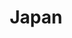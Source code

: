---
title: "Japan"
introtext: "Konnichiwa! Japan, het land van geisha's, Harajuku, Sumo worstelen en natuurlijk sushi! Het is een land in het uiterste oosten van Azië en wordt gevormd door bijna 7.000 eilanden in de Grote Oceaan. Er is een scherp contrast tussen de eeuwenoude cultuur met rijke tradities in Kyoto en de moderne steden zoals Tokyo met de hippe wijk Harajuku waar de wondere wereld van manga en anime te ontdekken is. Geniet van de idyllische natuur met als hoogtepunt de vulkaan Mount Fuji en de rijk versierde tempels. Maak een rondreis door dit unieke land en zie veel verschillende en bovenal bijzondere culturen en kijk je ogen uit in de veelzijdige landschappen!"
introimage: "https://lh3.googleusercontent.com/-01MvLZBEp9YD565C-k80ZacV8cOvNn7xn9PaLJRvyw4IbIrXcJp1-2vN7dZaK86Rd3NG9eIZo65QzUPGuiN3qcFSt7fbKBdI3lthB090wSsiaSFbuU0v46f9CBEuwOeVYhw-dwgrg=w800"
surface: "378.000"
inhabitants: "126.800.000"
rate: "121,04"
valuta: "yen"
need_to_know_text: ""
need_to_know_more_text: ""
fact_one_text: ""
fact_two_text: ""
bigmac_index: ""
images: ""
---